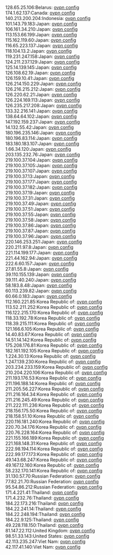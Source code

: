 128.65.25.106:Belarus: [ovpn config](vpn/128_65_25_106.ovpn)  
174.1.62.137:Canada: [ovpn config](vpn/174_1_62_137.ovpn)  
140.213.200.204:Indonesia: [ovpn config](vpn/140_213_200_204.ovpn)  
101.143.79.183:Japan: [ovpn config](vpn/101_143_79_183.ovpn)  
106.161.34.210:Japan: [ovpn config](vpn/106_161_34_210.ovpn)  
113.153.66.199:Japan: [ovpn config](vpn/113_153_66_199.ovpn)  
115.162.119.60:Japan: [ovpn config](vpn/115_162_119_60.ovpn)  
116.65.223.137:Japan: [ovpn config](vpn/116_65_223_137.ovpn)  
118.104.13.2:Japan: [ovpn config](vpn/118_104_13_2.ovpn)  
119.231.247.158:Japan: [ovpn config](vpn/119_231_247_158.ovpn)  
124.211.237.129:Japan: [ovpn config](vpn/124_211_237_129.ovpn)  
125.14.139.145:Japan: [ovpn config](vpn/125_14_139_145.ovpn)  
126.108.62.19:Japan: [ovpn config](vpn/126_108_62_19.ovpn)  
126.159.10.41:Japan: [ovpn config](vpn/126_159_10_41.ovpn)  
126.214.150.229:Japan: [ovpn config](vpn/126_214_150_229.ovpn)  
126.216.215.212:Japan: [ovpn config](vpn/126_216_215_212.ovpn)  
126.220.62.21:Japan: [ovpn config](vpn/126_220_62_21.ovpn)  
126.224.169.113:Japan: [ovpn config](vpn/126_224_169_113.ovpn)  
126.235.217.208:Japan: [ovpn config](vpn/126_235_217_208.ovpn)  
133.32.216.141:Japan: [ovpn config](vpn/133_32_216_141.ovpn)  
138.64.64.102:Japan: [ovpn config](vpn/138_64_64_102.ovpn)  
147.192.159.237:Japan: [ovpn config](vpn/147_192_159_237.ovpn)  
14.132.55.42:Japan: [ovpn config](vpn/14_132_55_42.ovpn)  
180.196.235.146:Japan: [ovpn config](vpn/180_196_235_146.ovpn)  
180.196.83.114:Japan: [ovpn config](vpn/180_196_83_114.ovpn)  
183.180.183.107:Japan: [ovpn config](vpn/183_180_183_107.ovpn)  
1.66.34.120:Japan: [ovpn config](vpn/1_66_34_120.ovpn)  
203.135.232.76:Japan: [ovpn config](vpn/203_135_232_76.ovpn)  
219.100.37.104:Japan: [ovpn config](vpn/219_100_37_104.ovpn)  
219.100.37.105:Japan: [ovpn config](vpn/219_100_37_105.ovpn)  
219.100.37.107:Japan: [ovpn config](vpn/219_100_37_107.ovpn)  
219.100.37.13:Japan: [ovpn config](vpn/219_100_37_13.ovpn)  
219.100.37.177:Japan: [ovpn config](vpn/219_100_37_177.ovpn)  
219.100.37.182:Japan: [ovpn config](vpn/219_100_37_182.ovpn)  
219.100.37.19:Japan: [ovpn config](vpn/219_100_37_19.ovpn)  
219.100.37.31:Japan: [ovpn config](vpn/219_100_37_31.ovpn)  
219.100.37.49:Japan: [ovpn config](vpn/219_100_37_49.ovpn)  
219.100.37.51:Japan: [ovpn config](vpn/219_100_37_51.ovpn)  
219.100.37.55:Japan: [ovpn config](vpn/219_100_37_55.ovpn)  
219.100.37.58:Japan: [ovpn config](vpn/219_100_37_58.ovpn)  
219.100.37.86:Japan: [ovpn config](vpn/219_100_37_86.ovpn)  
219.100.37.87:Japan: [ovpn config](vpn/219_100_37_87.ovpn)  
219.100.37.96:Japan: [ovpn config](vpn/219_100_37_96.ovpn)  
220.146.253.251:Japan: [ovpn config](vpn/220_146_253_251.ovpn)  
220.211.97.8:Japan: [ovpn config](vpn/220_211_97_8.ovpn)  
221.114.199.177:Japan: [ovpn config](vpn/221_114_199_177.ovpn)  
221.44.162.94:Japan: [ovpn config](vpn/221_44_162_94.ovpn)  
222.6.60.157:Japan: [ovpn config](vpn/222_6_60_157.ovpn)  
27.81.55.8:Japan: [ovpn config](vpn/27_81_55_8.ovpn)  
39.110.155.139:Japan: [ovpn config](vpn/39_110_155_139.ovpn)  
39.111.40.240:Japan: [ovpn config](vpn/39_111_40_240.ovpn)  
58.183.8.48:Japan: [ovpn config](vpn/58_183_8_48.ovpn)  
60.113.239.82:Japan: [ovpn config](vpn/60_113_239_82.ovpn)  
60.66.0.183:Japan: [ovpn config](vpn/60_66_0_183.ovpn)  
112.160.221.85:Korea Republic of: [ovpn config](vpn/112_160_221_85.ovpn)  
113.52.211.252:Korea Republic of: [ovpn config](vpn/113_52_211_252.ovpn)  
116.122.215.170:Korea Republic of: [ovpn config](vpn/116_122_215_170.ovpn)  
118.33.192.78:Korea Republic of: [ovpn config](vpn/118_33_192_78.ovpn)  
118.39.215.111:Korea Republic of: [ovpn config](vpn/118_39_215_111.ovpn)  
121.166.6.105:Korea Republic of: [ovpn config](vpn/121_166_6_105.ovpn)  
14.40.83.67:Korea Republic of: [ovpn config](vpn/14_40_83_67.ovpn)  
14.51.14.142:Korea Republic of: [ovpn config](vpn/14_51_14_142.ovpn)  
175.208.176.81:Korea Republic of: [ovpn config](vpn/175_208_176_81.ovpn)  
182.161.192.105:Korea Republic of: [ovpn config](vpn/182_161_192_105.ovpn)  
1.224.30.13:Korea Republic of: [ovpn config](vpn/1_224_30_13.ovpn)  
1.247.139.230:Korea Republic of: [ovpn config](vpn/1_247_139_230.ovpn)  
203.234.233.159:Korea Republic of: [ovpn config](vpn/203_234_233_159.ovpn)  
210.204.220.106:Korea Republic of: [ovpn config](vpn/210_204_220_106.ovpn)  
211.193.176.53:Korea Republic of: [ovpn config](vpn/211_193_176_53.ovpn)  
211.196.188.14:Korea Republic of: [ovpn config](vpn/211_196_188_14.ovpn)  
211.205.56.227:Korea Republic of: [ovpn config](vpn/211_205_56_227.ovpn)  
211.216.164.34:Korea Republic of: [ovpn config](vpn/211_216_164_34.ovpn)  
211.216.245.49:Korea Republic of: [ovpn config](vpn/211_216_245_49.ovpn)  
211.222.111.236:Korea Republic of: [ovpn config](vpn/211_222_111_236.ovpn)  
218.156.175.50:Korea Republic of: [ovpn config](vpn/218_156_175_50.ovpn)  
218.158.51.10:Korea Republic of: [ovpn config](vpn/218_158_51_10.ovpn)  
220.116.181.240:Korea Republic of: [ovpn config](vpn/220_116_181_240.ovpn)  
220.70.34.176:Korea Republic of: [ovpn config](vpn/220_70_34_176.ovpn)  
220.76.228.164:Korea Republic of: [ovpn config](vpn/220_76_228_164.ovpn)  
221.155.166.189:Korea Republic of: [ovpn config](vpn/221_155_166_189.ovpn)  
221.168.148.31:Korea Republic of: [ovpn config](vpn/221_168_148_31.ovpn)  
222.98.194.114:Korea Republic of: [ovpn config](vpn/222_98_194_114.ovpn)  
222.99.177.173:Korea Republic of: [ovpn config](vpn/222_99_177_173.ovpn)  
49.143.68.247:Korea Republic of: [ovpn config](vpn/49_143_68_247.ovpn)  
49.167.12.160:Korea Republic of: [ovpn config](vpn/49_167_12_160.ovpn)  
58.232.170.141:Korea Republic of: [ovpn config](vpn/58_232_170_141.ovpn)  
31.130.57.70:Russian Federation: [ovpn config](vpn/31_130_57_70.ovpn)  
77.82.21.70:Russian Federation: [ovpn config](vpn/77_82_21_70.ovpn)  
95.54.86.212:Russian Federation: [ovpn config](vpn/95_54_86_212.ovpn)  
171.4.221.41:Thailand: [ovpn config](vpn/171_4_221_41.ovpn)  
171.4.232.76:Thailand: [ovpn config](vpn/171_4_232_76.ovpn)  
184.22.173.216:Thailand: [ovpn config](vpn/184_22_173_216.ovpn)  
184.22.241.14:Thailand: [ovpn config](vpn/184_22_241_14.ovpn)  
184.22.248.194:Thailand: [ovpn config](vpn/184_22_248_194.ovpn)  
184.22.9.125:Thailand: [ovpn config](vpn/184_22_9_125.ovpn)  
49.228.118.150:Thailand: [ovpn config](vpn/49_228_118_150.ovpn)  
81.147.22.112:United Kingdom: [ovpn config](vpn/81_147_22_112.ovpn)  
98.51.33.143:United States: [ovpn config](vpn/98_51_33_143.ovpn)  
42.113.235.247:Viet Nam: [ovpn config](vpn/42_113_235_247.ovpn)  
42.117.41.140:Viet Nam: [ovpn config](vpn/42_117_41_140.ovpn)  
